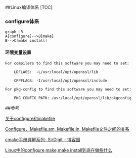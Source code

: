 ##Linux编译体系
[TOC]

### configure体系

```mermaid
graph LR
A[configure]-->B[make]
B-->C[make install]
```



#### 环境变量设置

```
For compilers to find this software you may need to set:

    LDFLAGS:  -L/usr/local/opt/openssl/lib

    CPPFLAGS: -I/usr/local/opt/openssl/include

For pkg-config to find this software you may need to set:

    PKG_CONFIG_PATH: /usr/local/opt/openssl/lib/pkgconfig
```



 ##参考

[关于configure和makefile](http://blog.csdn.net/mitesi/article/details/44759949)

[Configure，Makefile.am, Makefile.in, Makefile文件之间的关系](http://my.oschina.net/qihh/blog/66113)

[cmake手册详解系列- SirDigit - 博客园](http://www.cnblogs.com/coderfenghc/tag/cmake/)

[Linux中的configure,make,make install到底在做些什么](https://www.toutiao.com/i6465202322342412813/)